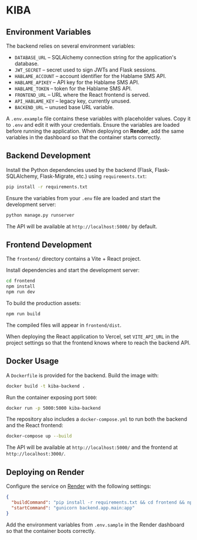 # KIBA

## Environment Variables

The backend relies on several environment variables:

- `DATABASE_URL` &ndash; SQLAlchemy connection string for the application's database.
- `JWT_SECRET` &ndash; secret used to sign JWTs and Flask sessions.
- `HABLAME_ACCOUNT` &ndash; account identifier for the Hablame SMS API.
- `HABLAME_APIKEY` &ndash; API key for the Hablame SMS API.
- `HABLAME_TOKEN` &ndash; token for the Hablame SMS API.
- `FRONTEND_URL` &ndash; URL where the React frontend is served.
- `API_HABLAME_KEY` &ndash; legacy key, currently unused.
- `BACKEND_URL` &ndash; unused base URL variable.

A `.env.example` file contains these variables with placeholder values. Copy it to
`.env` and edit it with your credentials. Ensure the variables are loaded
before running the application. When deploying on **Render**, add the same
variables in the dashboard so that the container starts correctly.

## Backend Development

Install the Python dependencies used by the backend (Flask, Flask-SQLAlchemy,
Flask-Migrate, etc.) using `requirements.txt`:

```bash
pip install -r requirements.txt
```

Ensure the variables from your `.env` file are loaded and start the development server:

```bash
python manage.py runserver
```

The API will be available at `http://localhost:5000/` by default.

## Frontend Development

The `frontend/` directory contains a Vite + React project.

Install dependencies and start the development server:

```bash
cd frontend
npm install
npm run dev
```

To build the production assets:

```bash
npm run build
```

The compiled files will appear in `frontend/dist`.

When deploying the React application to Vercel, set `VITE_API_URL` in the
project settings so that the frontend knows where to reach the backend API.

## Docker Usage

A `Dockerfile` is provided for the backend. Build the image with:

```bash
docker build -t kiba-backend .
```

Run the container exposing port `5000`:

```bash
docker run -p 5000:5000 kiba-backend
```

The repository also includes a `docker-compose.yml` to run both the backend and
the React frontend:

```bash
docker-compose up --build
```

The API will be available at `http://localhost:5000/` and the frontend at
`http://localhost:3000/`.

## Deploying on Render

Configure the service on [Render](https://render.com) with the following settings:

```json
{
  "buildCommand": "pip install -r requirements.txt && cd frontend && npm install && npm run build",
  "startCommand": "gunicorn backend.app.main:app"
}
```

Add the environment variables from `.env.sample` in the Render dashboard so that the container boots correctly.
